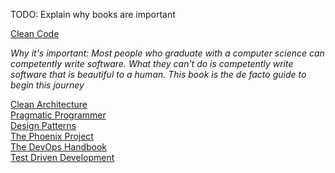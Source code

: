 TODO: Explain why books are important

[Clean Code](https://www.amazon.com/Clean-Code-Handbook-Software-Craftsmanship/dp/0132350882/ref=sr_1_2?keywords=clean+code&qid=1551318942&s=gateway&sr=8-2) 

_Why it's important\: Most people who graduate with a computer science can competently write software. What they can't do is competently write software that is beautiful to a human. This book is the de facto guide to begin this journey_

[Clean Architecture](https://www.amazon.com/Clean-Architecture-Craftsmans-Software-Structure/dp/0134494164/ref=sr_1_1?crid=2E6KX4BSXTRBK&keywords=clean+architecture&qid=1551319154&s=gateway&sprefix=Clean+Archi%2Caps%2C150&sr=8-1)  
[Pragmatic Programmer](https://www.amazon.com/Pragmatic-Programmer-Journeyman-Master/dp/020161622X/ref=pd_sim_14_3/138-8395184-1353531?_encoding=UTF8&pd_rd_i=020161622X&pd_rd_r=f7fdac6b-3afb-11e9-accd-19068f92f127&pd_rd_w=aNtwM&pd_rd_wg=SFdhs&pf_rd_p=90485860-83e9-4fd9-b838-b28a9b7fda30&pf_rd_r=S54ZG94JM9XACFV43G04&psc=1&refRID=S54ZG94JM9XACFV43G04)  
[Design Patterns](https://www.amazon.com/Design-Patterns-Elements-Reusable-Object-Oriented/dp/0201633612/ref=pd_sim_14_5/138-8395184-1353531?_encoding=UTF8&pd_rd_i=0201633612&pd_rd_r=fc94c075-3afb-11e9-9aed-c3a00bddb282&pd_rd_w=iOvEO&pd_rd_wg=KqQuR&pf_rd_p=90485860-83e9-4fd9-b838-b28a9b7fda30&pf_rd_r=5HE2NEF2F32SPXZ20NJF&psc=1&refRID=5HE2NEF2F32SPXZ20NJF)  
[The Phoenix Project](https://www.amazon.com/Phoenix-Project-DevOps-Helping-Business/dp/1942788290/ref=sr_1_1?crid=2RBVE7C983DSR&keywords=the+phonex+project&qid=1551319058&s=books&sprefix=The+phon%2Cstripbooks%2C155&sr=1-1)  
[The DevOps Handbook](https://www.amazon.com/DevOps-Handbook-World-Class-Reliability-Organizations/dp/1942788002/ref=pd_sim_14_1/138-8395184-1353531?_encoding=UTF8&pd_rd_i=1942788002&pd_rd_r=3c1eed95-3afc-11e9-accd-19068f92f127&pd_rd_w=apmhl&pd_rd_wg=FmJLr&pf_rd_p=90485860-83e9-4fd9-b838-b28a9b7fda30&pf_rd_r=DJR44NMMVZ4D8C652BBJ&psc=1&refRID=DJR44NMMVZ4D8C652BBJ)  
[Test Driven Development](https://www.amazon.com/Test-Driven-Development-Kent-Beck/dp/0321146530/ref=sr_1_3?keywords=Test+Driven+Development&qid=1551319127&s=gateway&sr=8-3)
